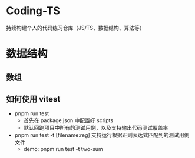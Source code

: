 # Coding-TS

持续构建个人的代码练习仓库（JS/TS、数据结构、算法等）

# 数据结构

## 数组


## 如何使用 vitest
- pnpm run test 
  - 首先在 package.json 中配置好 scripts
  - 默认回跑项目中所有的测试用例，以及支持输出代码测试覆盖率
- pnpm run test -t [filename:reg] 支持运行根据正则表达式匹配到的测试用例文件
  - demo: pnpm run test -t two-sum
